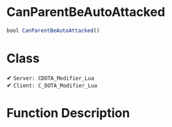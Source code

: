 # CanParentBeAutoAttacked
```js	
bool CanParentBeAutoAttacked()
```
# Class
✔ `Server: CDOTA_Modifier_Lua`  
✔ `Client: C_DOTA_Modifier_Lua`  

# Function Description

